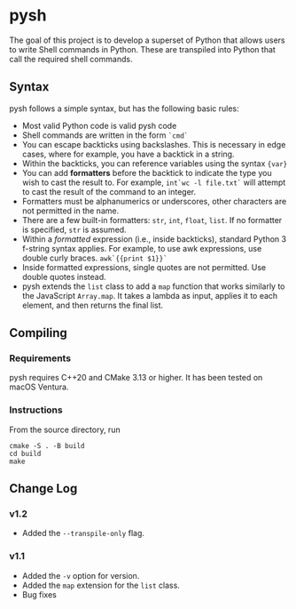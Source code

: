 # pysh

The goal of this project is to develop a superset of Python that allows users to write Shell commands in Python. These are transpiled into Python that call the required shell commands.

## Syntax

pysh follows a simple syntax, but has the following basic rules:

* Most valid Python code is valid pysh code
* Shell commands are written in the form `` `cmd` ``
* You can escape backticks using backslashes. This is necessary in edge cases, where for example, you have a backtick in a string.
* Within the backticks, you can reference variables using the syntax `` {var} ``
* You can add **formatters** before the backtick to indicate the type you wish to cast the result to. For example, `` int`wc -l file.txt` `` will attempt to cast the result of the command to an integer.
* Formatters must be alphanumerics or underscores, other characters are not permitted in the name.
* There are a few built-in formatters: `str`, `int`, `float`, `list`. If no formatter is specified, `str` is assumed.
* Within a _formatted_ expression (i.e., inside backticks), standard Python 3 f-string syntax applies. For example, to use awk expressions, use double curly braces. `` awk`{{print $1}}` ``
* Inside formatted expressions, single quotes are not permitted. Use double quotes instead.
* pysh extends the `list` class to add a `map` function that works similarly to the JavaScript `Array.map`. It takes a lambda as input, applies it to each element, and then returns the final list.

## Compiling

### Requirements

pysh requires C++20 and CMake 3.13 or higher. It has been tested on macOS Ventura.

### Instructions

From the source directory, run

```
cmake -S . -B build
cd build
make
```

## Change Log

### v1.2

* Added the `--transpile-only` flag.

### v1.1

* Added the `-v` option for version.
* Added the `map` extension for the `list` class.
* Bug fixes